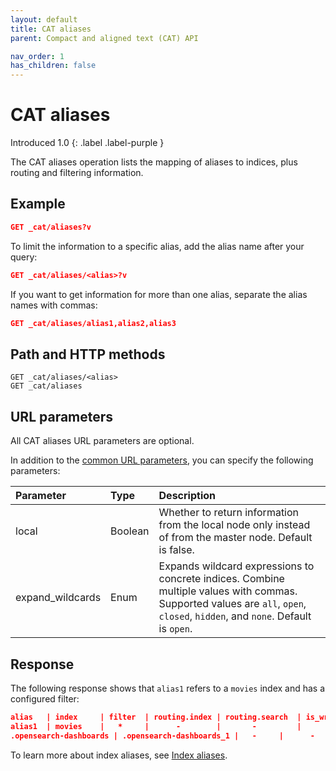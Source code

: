 ```yaml
---
layout: default
title: CAT aliases
parent: Compact and aligned text (CAT) API

nav_order: 1
has_children: false
---
```


# CAT aliases
Introduced 1.0
{: .label .label-purple }

The CAT aliases operation lists the mapping of aliases to indices, plus routing and filtering information.

## Example

```json
GET _cat/aliases?v
```

To limit the information to a specific alias, add the alias name after your query:

```json
GET _cat/aliases/<alias>?v
```

If you want to get information for more than one alias, separate the alias names with commas:

```json
GET _cat/aliases/alias1,alias2,alias3
```

## Path and HTTP methods

```
GET _cat/aliases/<alias>
GET _cat/aliases
```


## URL parameters

All CAT aliases URL parameters are optional.

In addition to the [common URL parameters]({{site.url}}{{site.baseurl}}/api-reference/cat/index), you can specify the following parameters:

Parameter | Type | Description
:--- | :--- | :---
local | Boolean | Whether to return information from the local node only instead of from the master node. Default is false.
expand_wildcards | Enum | Expands wildcard expressions to concrete indices. Combine multiple values with commas. Supported values are `all`, `open`, `closed`, `hidden`, and `none`. Default is `open`.

## Response

The following response shows that `alias1` refers to a `movies` index and has a configured filter:

```json
alias   | index     | filter  | routing.index | routing.search  | is_write_index
alias1  | movies    |   *     |      -        |       -         |      -
.opensearch-dashboards | .opensearch-dashboards_1 |   -     |      -        |       -         |      -
```

To learn more about index aliases, see [Index aliases]({{site.url}}{{site.baseurl}}/opensearch/index-alias).
